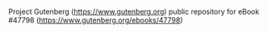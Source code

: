 Project Gutenberg (https://www.gutenberg.org) public repository for eBook #47798 (https://www.gutenberg.org/ebooks/47798)
